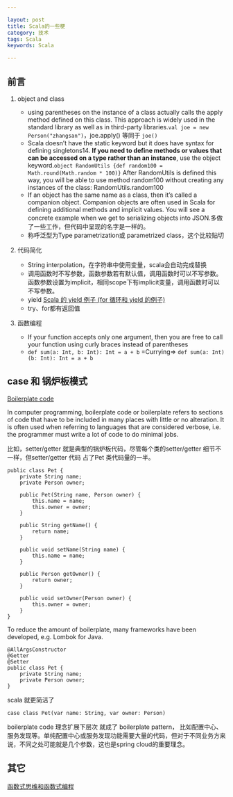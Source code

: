 ```yaml
---

layout: post
title: Scala的一些梗
category: 技术
tags: Scala
keywords: Scala 

---
```


## 前言

1. object and class

	*  using parentheses on the instance of a class actually calls the apply method defined on this class. This approach is widely used in the standard library as well as in third-party libraries.`val joe = new Person("zhangsan")`，joe.apply() 等同于 `joe()`
	*  Scala doesn’t have the static keyword but it does have syntax for defining singletons14. **If you need to define methods or values that can be accessed on a type rather than an instance**, use the object keyword.`object RandomUtils {def random100 = Math.round(Math.random * 100)}` After RandomUtils is defined this way, you will be able to use method random100 without creating any instances of the class: RandomUtils.random100
	*  If an object has the same name as a class, then it’s called a companion object. Companion objects are often used in Scala for defining additional methods and implicit values. You will see a concrete example when we get to serializing objects into JSON.多做了一些工作，但代码中呈现的名字是一样的。
	*  称呼泛型为Type parametrization或 parametrized class，这个比较贴切
2. 代码简化

	* String interpolation，在字符串中使用变量，scala会自动完成替换
	* 调用函数时不写参数，函数参数若有默认值，调用函数时可以不写参数。函数参数设置为implicit，相同scope下有implicit变量，调用函数时可以不写参数。
	* yield [Scala 的 yield 例子 (for 循环和 yield 的例子)](https://unmi.cc/scala-yield-samples-for-loop/)
	* try、for都有返回值

3. 函数编程

	* If your function accepts only one argument, then you are free to call your function using curly braces instead of parentheses
	* `def sum(a: Int, b: Int): Int = a + b` =Currying=> `def sum(a: Int)(b: Int): Int = a + b`


## case 和 锅炉板模式

[Boilerplate code](https://en.wikipedia.org/wiki/Boilerplate_code)

In computer programming, boilerplate code or boilerplate refers to sections of code that have to be included in many places with little or no alteration. It is often used when referring to languages that are considered verbose, i.e. the programmer must write a lot of code to do minimal jobs.

比如，setter/getter 就是典型的锅炉板代码，尽管每个类的setter/getter 细节不一样，但setter/getter 代码 占了Pet 类代码量的一半。

	public class Pet {
	    private String name;
	    private Person owner;
	
	    public Pet(String name, Person owner) {
	        this.name = name;
	        this.owner = owner;
	    }
	
	    public String getName() {
	        return name;
	    }
	
	    public void setName(String name) {
	        this.name = name;
	    }
	
	    public Person getOwner() {
	        return owner;
	    }
	
	    public void setOwner(Person owner) {
	        this.owner = owner;
	    }
	}

To reduce the amount of boilerplate, many frameworks have been developed, e.g. Lombok for Java.
	
	@AllArgsConstructor
	@Getter
	@Setter
	public class Pet {
	    private String name;
	    private Person owner;
	}
	
scala 就更简洁了

	case class Pet(var name: String, var owner: Person)
	
boilerplate code 理念扩展下层次 就成了 boilerplate pattern， 比如配置中心、服务发现等。单纯配置中心或服务发现功能需要大量的代码，但对于不同业务方来说，不同之处可能就是几个参数，这也是spring cloud的重要理念。 

## 其它

[函数式思维和函数式编程](http://www.vaikan.com/programming-thinking-functional-way/)